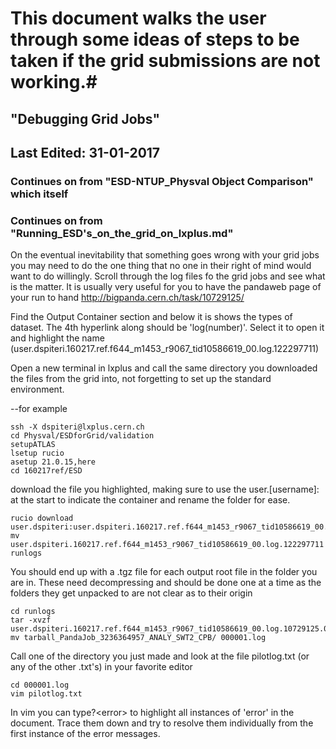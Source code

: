 # This document walks the user through some ideas of steps to be taken if the grid submissions are not working.# 

## "Debugging Grid Jobs" ##

Last Edited: 31-01-2017
-------------------------------------------------------------------------------
### Continues on from "ESD-NTUP_Physval Object Comparison" which itself ### 
### Continues on from "Running_ESD's_on_the_grid_on_lxplus.md" ### 

On the eventual inevitability that something goes wrong with your grid jobs you may need to do the one thing that no one in their right of mind would want to do willingly. Scroll through the log files fo the grid jobs and see what is the matter.
It is usually very useful for you to have the pandaweb page of your run to hand http://bigpanda.cern.ch/task/10729125/

Find the Output Container section and below it is shows the types of dataset. The 4th hyperlink along should be 'log(number)'. Select it to open it and highlight the name (user.dspiteri.160217.ref.f644_m1453_r9067_tid10586619_00.log.122297711)

Open a new terminal in lxplus and call the same directory you downloaded the files from the grid into, not forgetting to set up the standard environment. 

--for example
~~~
ssh -X dspiteri@lxplus.cern.ch
cd Physval/ESDforGrid/validation
setupATLAS
lsetup rucio
asetup 21.0.15,here
cd 160217ref/ESD
~~~
download the file you highlighted, making sure to use the user.[username]: at the start to indicate the container and rename the folder for ease.
~~~
rucio download user.dspiteri:user.dspiteri.160217.ref.f644_m1453_r9067_tid10586619_00.log.122297711
mv user.dspiteri.160217.ref.f644_m1453_r9067_tid10586619_00.log.122297711 runlogs
~~~
You should end up with a .tgz file for each output root file in the folder you are in. These need decompressing and should be done one at a time as the folders they get unpacked to are not clear as to their origin
~~~
cd runlogs
tar -xvzf user.dspiteri.160217.ref.f644_m1453_r9067_tid10586619_00.log.10729125.000001.log.tgz
mv tarball_PandaJob_3236364957_ANALY_SWT2_CPB/ 000001.log
~~~
Call one of the directory you just made and look at the file pilotlog.txt (or any of the other .txt's) in your favorite editor
~~~
cd 000001.log
vim pilotlog.txt
~~~
In vim you can type?\<error\> to highlight all instances of 'error' in the document. Trace them down and try to resolve them individually from the first instance of the error messages. 



